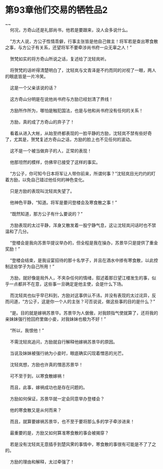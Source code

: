 # 第93章他们交易的牺牲品2
~~<br>&nbsp;&nbsp;&nbsp;&nbsp;何况，方奇山还是礼部尚书，他若是要跟来，没人会多说什么。<br><br>&nbsp;&nbsp;&nbsp;&nbsp;“方大人说，方公子性情乖僻，行事主张皆是他自己做主！将军若是查出寒食散之事，与方公子有关系，还望将军不要牵涉尚书府一众无辜之人！”<br><br>&nbsp;&nbsp;&nbsp;&nbsp;贺梵如实的将方奇山所说之话，复述给了沈轻岚听。<br><br>&nbsp;&nbsp;&nbsp;&nbsp;将贺梵的话听得清楚明白了，沈轻岚与文青泽是不约而同的对视了一眼，两人的眼底皆是一片冷笑。<br><br>&nbsp;&nbsp;&nbsp;&nbsp;这是一个父亲该说的话？<br><br>&nbsp;&nbsp;&nbsp;&nbsp;这方奇山分明是在说他尚书府与方励已经划清了界线！<br><br>&nbsp;&nbsp;&nbsp;&nbsp;方励所作所为，哪怕是触犯国法，也是与他和尚书府没有任何的关系！<br><br>&nbsp;&nbsp;&nbsp;&nbsp;方励，真的成了方奇山的弃子了！<br><br>&nbsp;&nbsp;&nbsp;&nbsp;看着从进入大帐，从始至终都表现的一脸平静的方励，沈轻岚不禁有些好奇了，尤其是，贺梵复述方奇山之话，方励的脸上也不见任何的波动。<br><br>&nbsp;&nbsp;&nbsp;&nbsp;这不是一个被当做弃子的人，正常的表现！<br><br>&nbsp;&nbsp;&nbsp;&nbsp;他那坦然的模样，仿佛早已接受了这样的事实。<br><br>&nbsp;&nbsp;&nbsp;&nbsp;“方公子，你可知今日本将军让人带你前来，所谓何事？”沈轻岚目光灼灼的盯着方励，以免自己错过他任何的神色变化。<br><br>&nbsp;&nbsp;&nbsp;&nbsp;只是方励的表现叫沈轻岚失望了。<br><br>&nbsp;&nbsp;&nbsp;&nbsp;他神色平静，“知道。将军是要问登楼会及寒食散之事！”<br><br>&nbsp;&nbsp;&nbsp;&nbsp;“既然知道，那方公子有什么要说的？”<br><br>&nbsp;&nbsp;&nbsp;&nbsp;方励表现的太过平静，浑身又散发着一股宁静气息，这让沈轻岚问话时也不禁温和了几分。<br><br>&nbsp;&nbsp;&nbsp;&nbsp;“登楼会是我向苏景华提议举办的，但全程是我在操办，苏景华只是提供了重金奖励！”<br><br>&nbsp;&nbsp;&nbsp;&nbsp;“登楼会结束，是我设宴招待的那十名学子，并且在酒水中掺有寒食散，以此控制这些学子为自己所用！”<br><br>&nbsp;&nbsp;&nbsp;&nbsp;方励，就好像是局外人，不夹杂任何的情绪，叙述着那日望江楼发生的事，似乎一点都并不在意，这些事一旦确定是他主使，会是什么下场。<br><br>&nbsp;&nbsp;&nbsp;&nbsp;而沈轻岚也似乎早已料到，方励对这事供认不讳，并没有表现的太过诧异，反而问道，“方公子，这是你一个人的主张？可否说说，做这些事的目的是什么？”<br><br>&nbsp;&nbsp;&nbsp;&nbsp;“是。目的就是嫁祸苏景华。苏景华为人倨傲，对我颐指气使就算了，还将我的亲妹妹强行抢回府里做小妾，对我妹妹也极为不好！”<br><br>&nbsp;&nbsp;&nbsp;&nbsp;“所以，我恨他！”<br><br>&nbsp;&nbsp;&nbsp;&nbsp;不需沈轻岚追问，方励就自行解释他嫁祸苏景华的原因。<br><br>&nbsp;&nbsp;&nbsp;&nbsp;当说及妹妹被强行纳为小妾时，眼底确实闪现着憎恶的光芒。<br><br>&nbsp;&nbsp;&nbsp;&nbsp;沈轻岚想，方励也许真的憎恶苏景华！<br><br>&nbsp;&nbsp;&nbsp;&nbsp;可不至于到，以寒食散嫁祸！<br><br>&nbsp;&nbsp;&nbsp;&nbsp;而且，此事，嫁祸成功也是存在问题的。<br><br>&nbsp;&nbsp;&nbsp;&nbsp;方励如何保证，苏景华就一定会同意举办登楼会？<br><br>&nbsp;&nbsp;&nbsp;&nbsp;他的寒食散又是从何而来？<br><br>&nbsp;&nbsp;&nbsp;&nbsp;而且，就算要嫁祸苏景华，也不至于要将那么多的学子牵涉进来！<br><br>&nbsp;&nbsp;&nbsp;&nbsp;最重要的是，方励又如何算准寒食散的事会被揭穿？<br><br>&nbsp;&nbsp;&nbsp;&nbsp;若是没有沈轻岚无意插手到楚风霁的事情中，寒食散的事很有可能是不了了之的。<br><br>&nbsp;&nbsp;&nbsp;&nbsp;方励的理由和解释，太过牵强了！<br><br>
                    

<script>_fwqdsqadxfw()</script>
<div><script>_dfwf1dw();</script></div>
<div><script>_dfwf1agdw();</script></div>
                